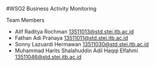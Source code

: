 #WSO2 Business Activity Monitoring

Team Members

- Alif Raditya Rochman 13511013@std.stei.itb.ac.id
- Fathan Adi Pranaya 13511011@std.stei.itb.ac.id
- Sonny Lazuardi Hermawan 13511030@std.stei.itb.ac.id
- Muhammad Harits Shalahuddin Adil Haqqi Elfahmi 13511046@std.stei.itb.ac.id
